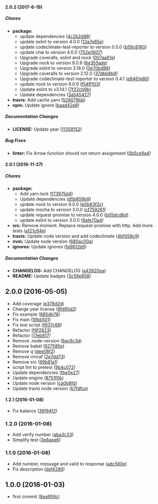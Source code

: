 #### 2.0.2 (2017-6-19)

##### Chores

* **package:**
  * update dependencies ([4c2b2d88](https://github.com/lgaticaq/bip/commit/4c2b2d88cddc42f15138f6aa68efc05f9c087749))
  * update eslint to version 4.0.0 ([13a7e85e](https://github.com/lgaticaq/bip/commit/13a7e85e134f833b698b37bfa0fc293f2b38efa6))
  * update codeclimate-test-reporter to version 0.5.0 ([b59c8160](https://github.com/lgaticaq/bip/commit/b59c81609f5c977b7009ca84167ee944b6e61ca4))
  * update chai to version 4.0.0 ([752e0607](https://github.com/lgaticaq/bip/commit/752e0607ae3a78cca4283abd22a110e3f6042f37))
  * Upgrade coveralls, eslint and nock ([007aa61e](https://github.com/lgaticaq/bip/commit/007aa61e366b46f5403dcc153c5cc2f2b2a66087))
  * Upgrade nock to version 9.0.9 ([6e355ade](https://github.com/lgaticaq/bip/commit/6e355ade6e7045f1c3135c6fd5984f2fd6e355f3))
  * Upgrade eslint to version 3.18.0 ([0e70bd96](https://github.com/lgaticaq/bip/commit/0e70bd96b3c56b331253a2718fdc9c354f101372))
  * Upgrade coveralls to version 2.12.0 ([37dbb8b9](https://github.com/lgaticaq/bip/commit/37dbb8b996b85325d281b94b837b885fa1032381))
  * Upgrade codeclimate-test-reporter to version 0.4.1 ([e8461e86](https://github.com/lgaticaq/bip/commit/e8461e86a310ea355298315a8d758f0e9668bfab))
  * update nock to version 9.0.9 ([f54ff103](https://github.com/lgaticaq/bip/commit/f54ff103c137787b8e0368265d409d1f67316bd2))
  * Update eslint to v3.14.1 ([7f22cb9b](https://github.com/lgaticaq/bip/commit/7f22cb9b1f3a77de42f6a5b52c8bba23beeafa21))
  * Update dependencies ([3a545427](https://github.com/lgaticaq/bip/commit/3a5454277ccffb4f1cc9302d7a6ed1d59ca36bd4))
* **travis:** Add cache yarn ([528079bb](https://github.com/lgaticaq/bip/commit/528079bb75e62483f08af100ab2289bc0d8add8b))
* **npm:** Update ignore ([baad42e8](https://github.com/lgaticaq/bip/commit/baad42e8148fad2e24382391819a592c80afd286))

##### Documentation Changes

* **LICENSE:** Update year ([11358152](https://github.com/lgaticaq/bip/commit/113581520947c6bde4d9312449c6d4244dac2bc0))

##### Bug Fixes

* **linter:** Fix Arrow function should not return assignment ([0b5ce9a4](https://github.com/lgaticaq/bip/commit/0b5ce9a441ad78d3460f8864321f66d79d040e14))

#### 2.0.1 (2016-11-27)

##### Chores

* **package:**
  * Add yarn.lock ([f73975d4](https://github.com/lgaticaq/bip/commit/f73975d43e6eca0a443ecced4b402d9d4d5933d1))
  * Update dependencies ([d5b859b9](https://github.com/lgaticaq/bip/commit/d5b859b9e4139bf7e23eb53080abaf2be5788071))
  * update nock to version 9.0.0 ([b0b63f2c](https://github.com/lgaticaq/bip/commit/b0b63f2c6c80ab6df2ee2a187b8a6e87dfb269b7))
  * update mocha to version 3.0.0 ([cf759261](https://github.com/lgaticaq/bip/commit/cf75926187144b14eeeaa0b679996ca98c818644))
  * update request-promise to version 4.0.0 ([b05dcd6d](https://github.com/lgaticaq/bip/commit/b05dcd6d9afceadf407a84450579383f47f7b043))
  * update eslint to version 3.0.0 ([9afe70a4](https://github.com/lgaticaq/bip/commit/9afe70a444551465ed9e057c323fcf4b9ff26a54))
* **src:** Remove moment. Replace request-promise with http. Add more tests ([a121c64e](https://github.com/lgaticaq/bip/commit/a121c64e540863d0a11a9c2c5fb747733035df52))
* **travis:** Update node version and add codeclimate ([4bf058c9](https://github.com/lgaticaq/bip/commit/4bf058c91b0aa00c0d1260a6f4d201898f91d8c4))
* **nvm:** Update node version ([680ac00a](https://github.com/lgaticaq/bip/commit/680ac00acca035589a8d874de83ff7accc2f4a83))
* **ignores:** Update ignores ([fa9612b6](https://github.com/lgaticaq/bip/commit/fa9612b67a01287ab7c1fff3dad8184414920145))

##### Documentation Changes

* **CHANGELOG:** Add CHANGELOG ([a43920ea](https://github.com/lgaticaq/bip/commit/a43920ea76975b3ac66fe3b7669188a119e9f725))
* **README:** Update badges ([3c59e858](https://github.com/lgaticaq/bip/commit/3c59e8583f95a3fb49de110a3390d8c5b4f0f229))

## 2.0.0 (2016-05-05)

* Add coverage ([e378d2d](https://github.com/lgaticaq/bip/commit/e378d2d))
* Change year license ([8fd85d2](https://github.com/lgaticaq/bip/commit/8fd85d2))
* Fix example ([885db76](https://github.com/lgaticaq/bip/commit/885db76))
* Fix main ([5fbb501](https://github.com/lgaticaq/bip/commit/5fbb501))
* Fix test script ([f937c68](https://github.com/lgaticaq/bip/commit/f937c68))
* Refactor ([f6f2823](https://github.com/lgaticaq/bip/commit/f6f2823))
* Refactor ([17eb617](https://github.com/lgaticaq/bip/commit/17eb617))
* Remove .node-version ([8ac6c3d](https://github.com/lgaticaq/bip/commit/8ac6c3d))
* Remove babel ([927585e](https://github.com/lgaticaq/bip/commit/927585e))
* Remove q ([dee08f2](https://github.com/lgaticaq/bip/commit/dee08f2))
* Remove rimraf ([2e7dd73](https://github.com/lgaticaq/bip/commit/2e7dd73))
* Remove src ([99b81a1](https://github.com/lgaticaq/bip/commit/99b81a1))
* script lint to pretest ([9b4c072](https://github.com/lgaticaq/bip/commit/9b4c072))
* Update dependencies ([fbe0e27](https://github.com/lgaticaq/bip/commit/fbe0e27))
* Update engine ([8751f0b](https://github.com/lgaticaq/bip/commit/8751f0b))
* Update node version ([ca0b8fd](https://github.com/lgaticaq/bip/commit/ca0b8fd))
* Update travis node version ([b7fdfce](https://github.com/lgaticaq/bip/commit/b7fdfce))

#### 1.2.1 (2016-01-08)

* Fix balance ([36f94f2](https://github.com/lgaticaq/bip/commit/36f94f2))

### 1.2.0 (2016-01-08)

* Add verify number ([aba3c33](https://github.com/lgaticaq/bip/commit/aba3c33))
* Simplify test ([3e8aee6](https://github.com/lgaticaq/bip/commit/3e8aee6))

### 1.1.0 (2016-01-08)

* Add number, message and valid to response ([adc580e](https://github.com/lgaticaq/bip/commit/adc580e))
* Fix description ([def4289](https://github.com/lgaticaq/bip/commit/def4289))

## 1.0.0 (2016-01-03)

* first commit ([8ea959c](https://github.com/lgaticaq/bip/commit/8ea959c))
